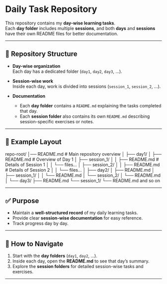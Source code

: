 # Daily Task Repository

This repository contains my **day-wise learning tasks**.  
Each **day folder** includes multiple **sessions**, and both **days** and **sessions** have their own README files for better documentation.

---

## 📂 Repository Structure

- **Day-wise organization**  
  Each day has a dedicated folder (`day1`, `day2`, `day3`, ...).  

- **Session-wise work**  
  Inside each day, work is divided into sessions (`session_1`, `session_2`, ...).  

- **Documentation**  
  - Each **day folder** contains a `README.md` explaining the tasks completed that day.  
  - Each **session folder** also contains its own `README.md` describing session-specific exercises or notes.  

---

## 📘 Example Layout

repo-root/
│── README.md # Main repository overview
│
├── day1/
│ ├── README.md # Overview of Day 1
│ ├── session_1/
│ │ ├── README.md # Details of Session 1
│ │ └── files...
│ ├── session_2/
│ │ ├── README.md # Details of Session 2
│ │ └── files...
│
├── day2/
│ ├── README.md
│ ├── session_1/
│ │ └── README.md
│ └── session_2/
│ └── README.md
│
└── day3/
├── README.md
└── session_1/
└── README.md and so on


---

## ✅ Purpose

- Maintain a **well-structured record** of my daily learning tasks.  
- Provide clear **session-wise documentation** for easy reference.  
- Track progress day by day.  

---

## 🚀 How to Navigate

1. Start with the **day folders** (`day1`, `day2`, ...).  
2. Inside each day, open the **README.md** to see that day’s summary.  
3. Explore the **session folders** for detailed session-wise tasks and exercises.  

---
